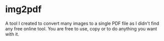 # img2pdf
A tool I created to convert many images to a single PDF file as I didn't find any free online tool. You are free to use, copy or to do anything you want with it.
